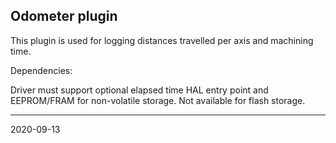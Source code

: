 ## Odometer plugin

This plugin is used for logging distances travelled per axis and machining time.

Dependencies:

Driver must support optional elapsed time HAL entry point and EEPROM/FRAM for non-volatile storage. Not available for flash storage.

---
2020-09-13
